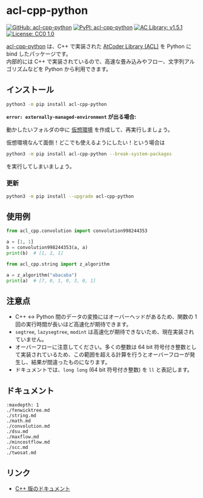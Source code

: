 # acl-cpp-python

[![GitHub: acl-cpp-python](https://img.shields.io/badge/GitHub-acl--cpp--python-darkmagenta?logo=GitHub&logoColor=white)](https://github.com/tatyam-prime/acl-cpp-python)
[![PyPI: acl-cpp-python](https://img.shields.io/badge/PyPI-acl--cpp--python-006dad?logo=PyPI&logoColor=white)](https://pypi.org/project/acl-cpp-python/)
[![AC Library: v1.5.1](https://img.shields.io/badge/AC%20Library-v1.5.1-seagreen)](https://github.com/atcoder/ac-library) [![License: CC0 1.0](https://img.shields.io/badge/License-CC0%201.0-darkgoldenrod)](https://creativecommons.org/publicdomain/zero/1.0/)

[acl-cpp-python](https://github.com/atcoder/ac-library) は、C++ で実装された [AtCoder Library (ACL)](https://github.com/atcoder/ac-library) を Python に bind したパッケージです。  
内部的には C++ で実装されているので、高速な畳み込みやフロー、文字列アルゴリズムなどを Python から利用できます。

## インストール

```bash
python3 -m pip install acl-cpp-python
```

**`error: externally-managed-environment` が出る場合:**

動かしたいフォルダの中に [仮想環境](https://www.python.jp/install/windows/venv.html) を作成して、再実行しましょう。

仮想環境なんて面倒！どこでも使えるようにしたい！という場合は

```bash
python3 -m pip install acl-cpp-python --break-system-packages
```

を実行してしまいましょう。

### 更新

```bash
python3 -m pip install --upgrade acl-cpp-python
```

## 使用例

```python
from acl_cpp.convolution import convolution998244353

a = [1, 1]
b = convolution998244353(a, a)
print(b)  # [1, 2, 1]
```

```python
from acl_cpp.string import z_algorithm

a = z_algorithm("abacaba")
print(a)  # [7, 0, 1, 0, 3, 0, 1]
```

## 注意点

- C++ ↔︎ Python 間のデータの変換にはオーバーヘッドがあるため、関数の 1 回の実行時間が長いほど高速化が期待できます。
- `segtree`, `lazysegtree`, `modint` は高速化が期待できないため、現在実装されていません。
- オーバーフローに注意してください。多くの整数は 64 bit 符号付き整数として実装されているため、この範囲を超える計算を行うとオーバーフローが発生し、結果が間違ったものになります。
- ドキュメントでは、`long long` (64 bit 符号付き整数) を `ll` と表記します。

## ドキュメント

```{toctree}
:maxdepth: 1
./fenwicktree.md
./string.md
./math.md
./convolution.md
./dsu.md
./maxflow.md
./mincostflow.md
./scc.md
./twosat.md
```

## リンク

- [C++ 版のドキュメント](https://atcoder.github.io/ac-library/production/document_ja/)
